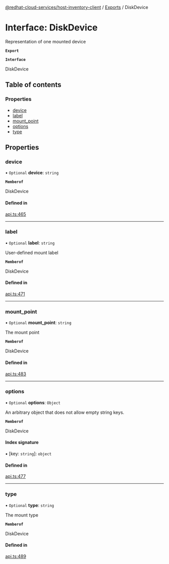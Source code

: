 [@redhat-cloud-services/host-inventory-client](../README.md) / [Exports](../modules.md) / DiskDevice

# Interface: DiskDevice

Representation of one mounted device

**`Export`**

**`Interface`**

DiskDevice

## Table of contents

### Properties

- [device](DiskDevice.md#device)
- [label](DiskDevice.md#label)
- [mount\_point](DiskDevice.md#mount_point)
- [options](DiskDevice.md#options)
- [type](DiskDevice.md#type)

## Properties

### device

• `Optional` **device**: `string`

**`Memberof`**

DiskDevice

#### Defined in

[api.ts:465](https://github.com/RedHatInsights/javascript-clients/blob/master/packages/host-inventory/api.ts#L465)

___

### label

• `Optional` **label**: `string`

User-defined mount label

**`Memberof`**

DiskDevice

#### Defined in

[api.ts:471](https://github.com/RedHatInsights/javascript-clients/blob/master/packages/host-inventory/api.ts#L471)

___

### mount\_point

• `Optional` **mount\_point**: `string`

The mount point

**`Memberof`**

DiskDevice

#### Defined in

[api.ts:483](https://github.com/RedHatInsights/javascript-clients/blob/master/packages/host-inventory/api.ts#L483)

___

### options

• `Optional` **options**: `Object`

An arbitrary object that does not allow empty string keys.

**`Memberof`**

DiskDevice

#### Index signature

▪ [key: `string`]: `object`

#### Defined in

[api.ts:477](https://github.com/RedHatInsights/javascript-clients/blob/master/packages/host-inventory/api.ts#L477)

___

### type

• `Optional` **type**: `string`

The mount type

**`Memberof`**

DiskDevice

#### Defined in

[api.ts:489](https://github.com/RedHatInsights/javascript-clients/blob/master/packages/host-inventory/api.ts#L489)
